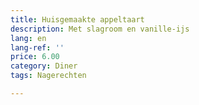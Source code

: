```yaml
---
title: Huisgemaakte appeltaart
description: Met slagroom en vanille-ijs
lang: en
lang-ref: ''
price: 6.00
category: Diner
tags: Nagerechten

---
```

